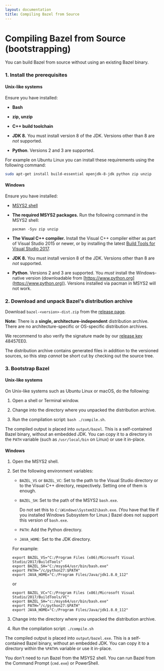 ```yaml
---
layout: documentation
title: Compiling Bazel from Source
---
```


# <a name="compiling-from-source"></a>Compiling Bazel from Source (bootstrapping)

You can build Bazel from source without using an existing Bazel binary.

### 1.  Install the prerequisites

#### Unix-like systems

Ensure you have installed:

*   **Bash**

*   **zip, unzip**

*   **C++ build toolchain**

*   **JDK 8.** You must install version 8 of the JDK. Versions other than 8 are
    *not* supported.

*   **Python**. Versions 2 and 3 are supported.

For example on Ubuntu Linux you can install these requirements using the following command:

```sh
sudo apt-get install build-essential openjdk-8-jdk python zip unzip
```

#### Windows

Ensure you have installed:

*   [MSYS2 shell](https://msys2.github.io/)

*   **The required MSYS2 packages.** Run the following command in the MSYS2
    shell:

    ```
    pacman -Syu zip unzip
    ```

*   **The Visual C++ compiler.** Install the Visual C++ compiler either as part
    of Visual Studio 2015 or newer, or by installing the latest [Build Tools
    for Visual Studio 2017](https://aka.ms/BuildTools).

*   **JDK 8.** You must install version 8 of the JDK. Versions other than 8 are
    *not* supported.

*   **Python**. Versions 2 and 3 are supported. You *must* install the
    Windows-native version (downloadable from [https://www.python.org](https://www.python.org)).
    Versions installed via pacman in MSYS2 will not work.

### 2.  Download and unpack Bazel's distribution archive

Download `bazel-<version>-dist.zip` from the [release page](https://github.com/bazelbuild/bazel/releases).

**Note:** There is a **single, architecture-independent** distribution archive. There are no architecture-specific or OS-specific distribution archives.

We recommend to also verify the signature made by our [release key](https://bazel.build/bazel-release.pub.gpg) 48457EE0.

The distribution archive contains generated files in addition to the versioned sources, so this step _cannot_ be short cut by checking out the source tree.

### 3.  Bootstrap Bazel

#### Unix-like systems

On Unix-like systems such as Ubuntu Linux or macOS, do the following:

1.  Open a shell or Terminal window.

2.  Change into the directory where you unpacked the distribution archive.

3.  Run the compilation script: `bash ./compile.sh`.

The compiled output is placed into `output/bazel`. This is a self-contained
Bazel binary, without an embedded JDK. You can copy it to a directory in the
`PATH` variable (such as `/usr/local/bin` on Linux) or use it in-place.

#### Windows

1.  Open the MSYS2 shell.

2.  Set the following environment variables:
    *   `BAZEL_VS` or `BAZEL_VC`: Set to the path to the Visual Studio directory
         or to the Visual C++ directory, respectively. Setting one of them is
         enough.
    *   `BAZEL_SH`: Set to the path of the MSYS2 `bash.exe`.

        Do not set this to `C:\Windows\System32\bash.exe`. (You have that file
        if you installed Windows Subsystem for Linux.) Bazel does not support
        this version of `bash.exe`.
    *   `PATH`: Add the Python directory.
    *   `JAVA_HOME`: Set to the JDK directory.

    For example:

        export BAZEL_VS="C:/Program Files (x86)/Microsoft Visual Studio/2017/BuildTools"
        export BAZEL_SH="C:/msys64/usr/bin/bash.exe"
        export PATH="/c/python27:$PATH"
        export JAVA_HOME="C:/Program Files/Java/jdk1.8.0_112"


    or

        export BAZEL_VC="C:/Program Files (x86)/Microsoft Visual Studio/2017/BuildTools/VC"
        export BAZEL_SH="c:/msys64/usr/bin/bash.exe"
        export PATH="/c/python27:$PATH"
        export JAVA_HOME="C:/Program Files/Java/jdk1.8.0_112"

3.  Change into the directory where you unpacked the distribution archive.

4.  Run the compilation script: `./compile.sh`

The compiled output is placed into `output/bazel.exe`. This is a self-contained
Bazel binary, without an embedded JDK. You can copy it to a directory within the
`%PATH%` variable or use it in-place.

You don't need to run Bazel from the MSYS2 shell. You can run Bazel from the
Command Prompt (`cmd.exe`) or PowerShell.
